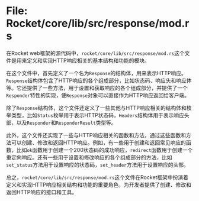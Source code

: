 # File: Rocket/core/lib/src/response/mod.rs

在Rocket web框架的源代码中，`rocket/core/lib/src/response/mod.rs`这个文件是用来定义和实现HTTP响应相关的基本结构和功能的模块。

在这个文件中，首先定义了一个名为`Response`的结构体，用来表示HTTP响应。`Response`结构体包含了HTTP响应的各个组成部分，比如状态码、响应头和响应体等。它还提供了一些方法，用于设置和获取响应的各个组成部分，并提供了一个`Responder`特性的实现，使`Response`对象可以直接作为HTTP响应返回给客户端。

除了`Response`结构体，这个文件还定义了一些其他与HTTP响应相关的结构体和枚举类型，比如`Status`枚举用于表示HTTP状态码，`Headers`结构体用于表示响应头部，以及`Responder`和`ResponderResult`类型等。

此外，这个文件还实现了一些与HTTP响应相关的函数和方法，通过这些函数和方法可以创建、修改和返回HTTP响应。例如，有一些用于创建和返回常见响应的函数，比如`ok`函数用于创建一个200状态码的成功响应，`redirect`函数用于创建一个重定向响应。还有一些用于设置和修改响应的各个组成部分的方法，比如`set_status`方法用于设置响应的状态码，`set_header`方法用于设置响应的头部。

总之，`rocket/core/lib/src/response/mod.rs`这个文件在Rocket框架中扮演着定义和实现HTTP响应相关结构和功能的重要角色，为开发者提供了创建、修改和返回HTTP响应的接口和工具。


